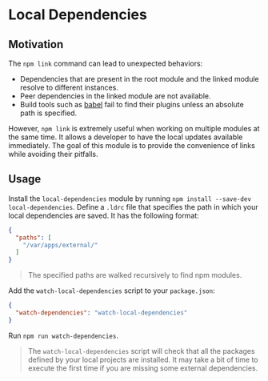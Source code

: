 # Local Dependencies

## Motivation
The `npm link` command can lead to unexpected behaviors: 

 - Dependencies that are present in the root module and the linked module resolve to different instances.
 - Peer dependencies in the linked module are not available.
 - Build tools such as [babel](https://babeljs.io/) fail to find their plugins unless an absolute path is specified.
 
However, `npm link` is extremely useful when working on multiple modules at the same time. It allows a developer to have the local updates available immediately. The goal of this module is to provide the convenience of links while avoiding their pitfalls.

## Usage

Install the `local-dependencies` module by running `npm install --save-dev local-dependencies`. Define a `.ldrc` file that specifies the path in which your local dependencies are saved. It has the following format:
 
 ```json
 {
   "paths": [
     "/var/apps/external/"
   ]
 } 
 ```
 
 > The specified paths are walked recursively to find npm modules.
 
Add the `watch-local-dependencies` script to your `package.json`:

```json
{
  "watch-dependencies": "watch-local-dependencies"
}
```

Run `npm run watch-dependencies`. 

> The `watch-local-dependencies` script will check that all the packages defined by your local projects are installed. It may take a bit of time to execute the first time if you are missing some external dependencies.



